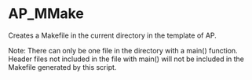 # AP_MMake
Creates a Makefile in the current directory in the template of AP.

Note: There can only be one file in the directory with a main() function.
Header files not included in the file with main() will not be included in the Makefile generated by this script.
